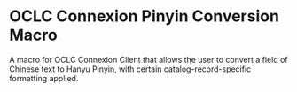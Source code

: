 # OCLC Connexion Pinyin Conversion Macro
A macro for OCLC Connexion Client that allows the user to convert a field of Chinese text
to Hanyu Pinyin, with certain catalog-record-specific formatting applied. 